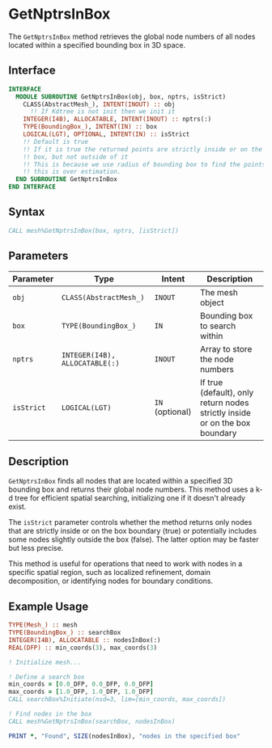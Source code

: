 # GetNptrsInBox

The `GetNptrsInBox` method retrieves the global node numbers of all nodes located within a specified bounding box in 3D space.

## Interface

```fortran
INTERFACE
  MODULE SUBROUTINE GetNptrsInBox(obj, box, nptrs, isStrict)
    CLASS(AbstractMesh_), INTENT(INOUT) :: obj
      !! If Kdtree is not init then we init it
    INTEGER(I4B), ALLOCATABLE, INTENT(INOUT) :: nptrs(:)
    TYPE(BoundingBox_), INTENT(IN) :: box
    LOGICAL(LGT), OPTIONAL, INTENT(IN) :: isStrict
    !! Default is true
    !! If it is true the returned points are strictly inside or on the
    !! box, but not outside of it
    !! This is because we use radius of bounding box to find the points
    !! this is over estimation.
  END SUBROUTINE GetNptrsInBox
END INTERFACE
```

## Syntax

```fortran
CALL mesh%GetNptrsInBox(box, nptrs, [isStrict])
```

## Parameters

| Parameter  | Type                           | Intent          | Description                                                                 |
| ---------- | ------------------------------ | --------------- | --------------------------------------------------------------------------- |
| `obj`      | `CLASS(AbstractMesh_)`         | `INOUT`         | The mesh object                                                             |
| `box`      | `TYPE(BoundingBox_)`           | `IN`            | Bounding box to search within                                               |
| `nptrs`    | `INTEGER(I4B), ALLOCATABLE(:)` | `INOUT`         | Array to store the node numbers                                             |
| `isStrict` | `LOGICAL(LGT)`                 | `IN` (optional) | If true (default), only return nodes strictly inside or on the box boundary |

## Description

`GetNptrsInBox` finds all nodes that are located within a specified 3D bounding box and returns their global node numbers. This method uses a k-d tree for efficient spatial searching, initializing one if it doesn't already exist.

The `isStrict` parameter controls whether the method returns only nodes that are strictly inside or on the box boundary (true) or potentially includes some nodes slightly outside the box (false). The latter option may be faster but less precise.

This method is useful for operations that need to work with nodes in a specific spatial region, such as localized refinement, domain decomposition, or identifying nodes for boundary conditions.

## Example Usage

```fortran
TYPE(Mesh_) :: mesh
TYPE(BoundingBox_) :: searchBox
INTEGER(I4B), ALLOCATABLE :: nodesInBox(:)
REAL(DFP) :: min_coords(3), max_coords(3)

! Initialize mesh...

! Define a search box
min_coords = [0.0_DFP, 0.0_DFP, 0.0_DFP]
max_coords = [1.0_DFP, 1.0_DFP, 1.0_DFP]
CALL searchBox%Initiate(nsd=3, lim=[min_coords, max_coords])

! Find nodes in the box
CALL mesh%GetNptrsInBox(searchBox, nodesInBox)

PRINT *, "Found", SIZE(nodesInBox), "nodes in the specified box"
```
